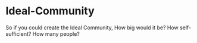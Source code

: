 # Ideal-Community
So if you could create the Ideal Community, How big would it be? How self-sufficient? How many people? 
